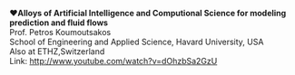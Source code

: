 **❤Alloys of Artificial Intelligence and Computional Science for modeling prediction and fluid flows**  
Prof. Petros Koumoutsakos  
School of Engineering and Applied Science, Havard University, USA  
Also at ETHZ,Switzerland  
Link: http://www.youtube.com/watch?v=dOhzbSa2GzU
